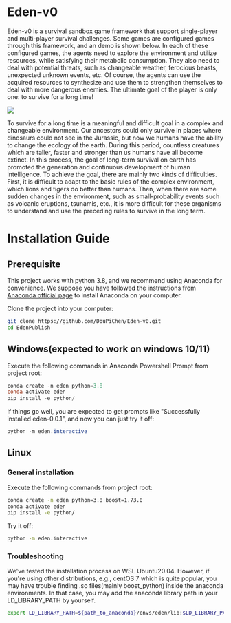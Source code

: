 # Eden-v0

Eden-v0 is a survival sandbox game framework that support single-player and multi-player survival challenges. Some games are configured games through this framework, and an demo is shown below. In each of these configured games, the agents need to explore the environment and utilize resources, while satisfying their metabolic consumption. They also need to deal with potential threats, such as changeable weather, ferocious beasts, unexpected unknown events, etc. Of course, the agents can use the acquired resources to synthesize and use them to strengthen themselves to deal with more dangerous enemies. The ultimate goal of the player is only one: to survive for a long time!

![](.\screenshots\demo.gif)

To survive for a long time is a meaningful and difficult goal in a complex and changeable environment. Our ancestors could only survive in places where dinosaurs could not see in the Jurassic, but now we humans have the ability to change the ecology of the earth. During this period, countless creatures which are taller, faster and stronger than us humans have all become extinct. In this process, the goal of long-term survival on earth has promoted the generation and continuous development of human intelligence. To achieve the goal, there are mainly two kinds of difficulties. First, it is difficult to adapt to the basic rules of the complex environment, which lions and tigers do better than humans. Then, when there are some sudden changes in the environment, such as small-probability events such as volcanic eruptions, tsunamis, etc., it is more difficult for these organisms to understand and use the preceding rules to survive in the long term.

# Installation Guide

## Prerequisite

This project works with python 3.8, and we recommend using Anaconda for convenience. We suppose you have followed the instructions from [Anaconda official page](https://www.anaconda.com/) to install Anaconda on your computer. 

Clone the project into your computer:

```bash
git clone https://github.com/DouPiChen/Eden-v0.git
cd EdenPublish
```

## Windows(expected to work on windows 10/11)

Execute the following commands in Anaconda Powershell Prompt from project root:

```powershell
conda create -n eden python=3.8
conda activate eden
pip install -e python/
```

If things go well, you are expected to get prompts like "Successfully installed eden-0.0.1", and now you can just try it off:

```powershell
python -m eden.interactive
```



## Linux

### General installation

Execute the following commands from project root:

```bash
conda create -n eden python=3.8 boost=1.73.0
conda activate eden
pip install -e python/
```

Try it off:

```bash
python -m eden.interactive
```



### Troubleshooting

We've tested the installation process on WSL Ubuntu20.04. However, if you're using other distributions, e.g., centOS 7 which is quite popular, you may have trouble finding .so files(mainly boost_python) inside the anaconda environments. In that case, you may add the anaconda library path in your LD_LIBRARY_PATH by yourself.

```bash
export LD_LIBRARY_PATH=${path_to_anaconda}/envs/eden/lib:$LD_LIBRARY_PATH
```

